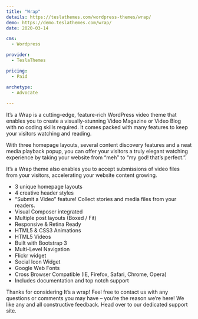 ```yaml
---
title: "Wrap"
details: https://teslathemes.com/wordpress-themes/wrap/
demo: https://demo.teslathemes.com/wrap/
date: 2020-03-14

cms: 
  - Wordpress

provider: 
  - TeslaThemes

pricing:
  - Paid

archetype:
  - Advocate
  
---
```


It’s a Wrap is a cutting-edge, feature-rich WordPress video theme that enables you to create a visually-stunning Video Magazine or Video Blog with no coding skills required. It comes packed with many features to keep your visitors watching and reading.

With three homepage layouts, several content discovery features and a neat media playback popup, you can offer your visitors a truly elegant watching experience by taking your website from “meh” to “my god! that’s perfect.”.

It’s a Wrap theme also enables you to accept submissions of video files from your visitors, accelerating your website content growing.

- 3 unique homepage layouts
- 4 creative header styles
- “Submit a Video” feature! Collect stories and media files from your readers.
- Visual Composer integrated
- Multiple post layouts (Boxed / Fit)
- Responsive & Retina Ready
- HTML5 & CSS3 Animations
- HTML5 Videos
- Built with Bootstrap 3
- Multi-Level Navigation
- Flickr widget
- Social Icon Widget
- Google Web Fonts
- Cross Browser Compatible (IE, Firefox, Safari, Chrome, Opera)
- Includes documentation and top notch support

Thanks for considering It’s a wrap! Feel free to contact us with any questions or comments you may have – you’re the reason we’re here! We like any and all constructive feedback. Head over to our dedicated support site.
